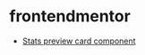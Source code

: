 # frontendmentor
* [Stats preview card component](https://galarist.github.io/frontendmentor/stats-preview-card-component-main/)
